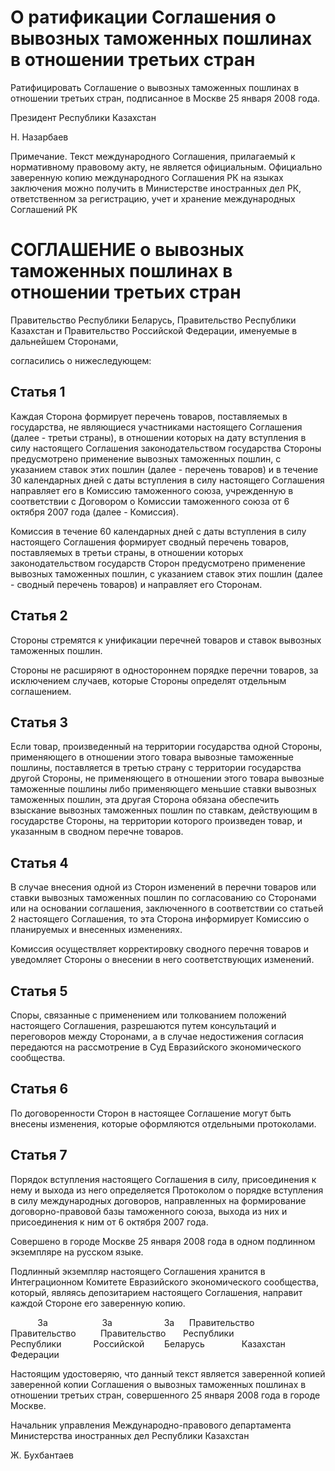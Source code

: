 # О ратификации Соглашения о вывозных таможенных пошлинах в отношении третьих стран

Ратифицировать Соглашение о вывозных таможенных пошлинах в отношении третьих стран, подписанное в Москве 25 января 2008 года.

Президент Республики Казахстан

Н. Назарбаев

Примечание. Текст международного Соглашения, прилагаемый к нормативному правовому акту, не является официальным. Официально заверенную копию международного Соглашения РК на языках заключения можно получить в Министерстве иностранных дел РК, ответственном за регистрацию, учет и хранение международных Соглашений РК

# СОГЛАШЕНИЕ о вывозных таможенных пошлинах в отношении третьих стран

Правительство Республики Беларусь, Правительство Республики Казахстан и Правительство Российской Федерации, именуемые в дальнейшем Сторонами,

согласились о нижеследующем:

## Статья 1

Каждая Сторона формирует перечень товаров, поставляемых в государства, не являющиеся участниками настоящего Соглашения (далее - третьи страны), в отношении которых на дату вступления в силу настоящего Соглашения законодательством государства Стороны предусмотрено применение вывозных таможенных пошлин, с указанием ставок этих пошлин (далее - перечень товаров) и в течение 30 календарных дней с даты вступления в силу настоящего Соглашения направляет его в Комиссию таможенного союза, учрежденную в соответствии с Договором о Комиссии таможенного союза от 6 октября 2007 года (далее - Комиссия).

Комиссия в течение 60 календарных дней с даты вступления в силу настоящего Соглашения формирует сводный перечень товаров, поставляемых в третьи страны, в отношении которых законодательством государств Сторон предусмотрено применение вывозных таможенных пошлин, с указанием ставок этих пошлин (далее - сводный перечень товаров) и направляет его Сторонам.

## Статья 2

Стороны стремятся к унификации перечней товаров и ставок вывозных таможенных пошлин.

Стороны не расширяют в одностороннем порядке перечни товаров, за исключением случаев, которые Стороны определят отдельным соглашением.

## Статья 3

Если товар, произведенный на территории государства одной Стороны, применяющего в отношении этого товара вывозные таможенные пошлины, поставляется в третью страну с территории государства другой Стороны, не применяющего в отношении этого товара вывозные таможенные пошлины либо применяющего меньшие ставки вывозных таможенных пошлин, эта другая Сторона обязана обеспечить взыскание вывозных таможенных пошлин по ставкам, действующим в государстве Стороны, на территории которого произведен товар, и указанным в сводном перечне товаров.

## Статья 4

В случае внесения одной из Сторон изменений в перечни товаров или ставки вывозных таможенных пошлин по согласованию со Сторонами или на основании соглашения, заключенного в соответствии со статьей 2 настоящего Соглашения, то эта Сторона информирует Комиссию о планируемых и внесенных изменениях.

Комиссия осуществляет корректировку сводного перечня товаров и уведомляет Стороны о внесении в него соответствующих изменений.

## Статья 5

Споры, связанные с применением или толкованием положений настоящего Соглашения, разрешаются путем консультаций и переговоров между Сторонами, а в случае недостижения согласия передаются на рассмотрение в Суд Евразийского экономического сообщества.

## Статья 6

По договоренности Сторон в настоящее Соглашение могут быть внесены изменения, которые оформляются отдельными протоколами.

## Статья 7

Порядок вступления настоящего Соглашения в силу, присоединения к нему и выхода из него определяется Протоколом о порядке вступления в силу международных договоров, направленных на формирование договорно-правовой базы таможенного союза, выхода из них и присоединения к ним от 6 октября 2007 года.

Совершено в городе Москве 25 января 2008 года в одном подлинном экземпляре на русском языке.

Подлинный экземпляр настоящего Соглашения хранится в Интеграционном Комитете Евразийского экономического сообщества, который, являясь депозитарием настоящего Соглашения, направит каждой Стороне его заверенную копию.

           За                      За                     За      Правительство           Правительство          Правительство       Республики              Республики             Российской        Беларусь               Казахстан              Федерации

Настоящим удостоверяю, что данный текст является заверенной копией заверенной копии Соглашения о вывозных таможенных пошлинах в отношении третьих стран, совершенного 25 января 2008 года в городе Москве.

Начальник управления Международно-правового департамента Министерства иностранных дел Республики Казахстан

Ж. Бухбантаев

